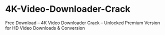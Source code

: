 # 4K-Video-Downloader-Crack
Free Download – 4K Video Downloader Crack – Unlocked Premium Version for HD Video Downloads &amp; Conversion
